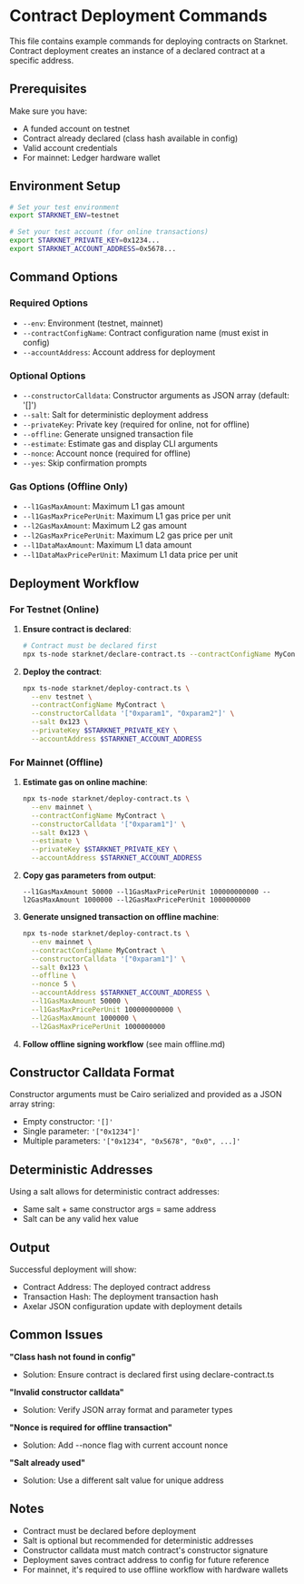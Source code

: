 # Contract Deployment Commands

This file contains example commands for deploying contracts on Starknet. Contract deployment creates an instance of a declared contract at a specific address.

## Prerequisites

Make sure you have:
- A funded account on testnet
- Contract already declared (class hash available in config)
- Valid account credentials
- For mainnet: Ledger hardware wallet

## Environment Setup

```bash
# Set your test environment
export STARKNET_ENV=testnet

# Set your test account (for online transactions)
export STARKNET_PRIVATE_KEY=0x1234...
export STARKNET_ACCOUNT_ADDRESS=0x5678...
```

## Command Options

### Required Options
- `--env`: Environment (testnet, mainnet)
- `--contractConfigName`: Contract configuration name (must exist in config)
- `--accountAddress`: Account address for deployment

### Optional Options
- `--constructorCalldata`: Constructor arguments as JSON array (default: '[]')
- `--salt`: Salt for deterministic deployment address
- `--privateKey`: Private key (required for online, not for offline)
- `--offline`: Generate unsigned transaction file
- `--estimate`: Estimate gas and display CLI arguments
- `--nonce`: Account nonce (required for offline)
- `--yes`: Skip confirmation prompts

### Gas Options (Offline Only)
- `--l1GasMaxAmount`: Maximum L1 gas amount
- `--l1GasMaxPricePerUnit`: Maximum L1 gas price per unit
- `--l2GasMaxAmount`: Maximum L2 gas amount
- `--l2GasMaxPricePerUnit`: Maximum L2 gas price per unit
- `--l1DataMaxAmount`: Maximum L1 data amount
- `--l1DataMaxPricePerUnit`: Maximum L1 data price per unit

## Deployment Workflow

### For Testnet (Online)

1. **Ensure contract is declared**:
   ```bash
   # Contract must be declared first
   npx ts-node starknet/declare-contract.ts --contractConfigName MyContract ...
   ```

2. **Deploy the contract**:
   ```bash
   npx ts-node starknet/deploy-contract.ts \
     --env testnet \
     --contractConfigName MyContract \
     --constructorCalldata '["0xparam1", "0xparam2"]' \
     --salt 0x123 \
     --privateKey $STARKNET_PRIVATE_KEY \
     --accountAddress $STARKNET_ACCOUNT_ADDRESS
   ```

### For Mainnet (Offline)

1. **Estimate gas on online machine**:
   ```bash
   npx ts-node starknet/deploy-contract.ts \
     --env mainnet \
     --contractConfigName MyContract \
     --constructorCalldata '["0xparam1"]' \
     --salt 0x123 \
     --estimate \
     --privateKey $STARKNET_PRIVATE_KEY \
     --accountAddress $STARKNET_ACCOUNT_ADDRESS
   ```

2. **Copy gas parameters from output**:
   ```
   --l1GasMaxAmount 50000 --l1GasMaxPricePerUnit 100000000000 --l2GasMaxAmount 1000000 --l2GasMaxPricePerUnit 1000000000
   ```

3. **Generate unsigned transaction on offline machine**:
   ```bash
   npx ts-node starknet/deploy-contract.ts \
     --env mainnet \
     --contractConfigName MyContract \
     --constructorCalldata '["0xparam1"]' \
     --salt 0x123 \
     --offline \
     --nonce 5 \
     --accountAddress $STARKNET_ACCOUNT_ADDRESS \
     --l1GasMaxAmount 50000 \
     --l1GasMaxPricePerUnit 100000000000 \
     --l2GasMaxAmount 1000000 \
     --l2GasMaxPricePerUnit 1000000000
   ```

4. **Follow offline signing workflow** (see main offline.md)

## Constructor Calldata Format

Constructor arguments must be Cairo serialized and provided as a JSON array string:
- Empty constructor: `'[]'`
- Single parameter: `'["0x1234"]'`
- Multiple parameters: `'["0x1234", "0x5678", "0x0", ...]'`

## Deterministic Addresses

Using a salt allows for deterministic contract addresses:
- Same salt + same constructor args = same address
- Salt can be any valid hex value

## Output

Successful deployment will show:
- Contract Address: The deployed contract address
- Transaction Hash: The deployment transaction hash
- Axelar JSON configuration update with deployment details

## Common Issues

**"Class hash not found in config"**
- Solution: Ensure contract is declared first using declare-contract.ts

**"Invalid constructor calldata"**
- Solution: Verify JSON array format and parameter types

**"Nonce is required for offline transaction"**
- Solution: Add --nonce flag with current account nonce

**"Salt already used"**
- Solution: Use a different salt value for unique address

## Notes

- Contract must be declared before deployment
- Salt is optional but recommended for deterministic addresses
- Constructor calldata must match contract's constructor signature
- Deployment saves contract address to config for future reference
- For mainnet, it's required to use offline workflow with hardware wallets
